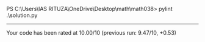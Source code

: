PS C:\Users\IAS RITUZA\OneDrive\Desktop\math\math038> pylint .\solution.py

-------------------------------------------------------------------
Your code has been rated at 10.00/10 (previous run: 9.47/10, +0.53)
